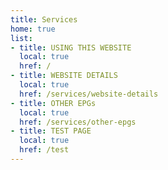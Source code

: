 ```yaml
---
title: Services
home: true
list:
- title: USING THIS WEBSITE
  local: true
  href: /
- title: WEBSITE DETAILS
  local: true
  href: /services/website-details
- title: OTHER EPGs
  local: true
  href: /services/other-epgs
- title: TEST PAGE
  local: true
  href: /test
---
```

